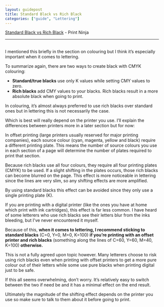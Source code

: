 ```yaml
---
layout: guidepost
title: Standard Black vs Rich Black
categories: ["guide", "Lettering"]
---
```


[Standard Black vs Rich Black](http://www.printninja.com/printing-resource-center/file-setup/offset-printing-guidelines/offset-color-requirements/standard-black-vs-rich-black) - Print Ninja

<hr><br>
I mentioned this briefly in the section on colouring but I think it’s especially important when it comes to lettering.

To summarize again, there are two ways to create black with CMYK colouring:

- **Standard/true blacks** use only K values while setting CMY values to zero.
- **Rich blacks** add CMY values to your blacks. Rich blacks result in a more absolute black when going to print.

In colouring, it’s almost always preferred to use rich blacks over standard ones but in lettering this is not necessarily the case.

Which is best will really depend on the printer you use. I’ll explain the differences between printers more in a later section but for now:

In offset printing (large printers usually reserved for major printing companies), each source colour (cyan, magenta, yellow and black) require a different printing plate. This means the number of source colours you use in each section of a page will determine the number of plates required to print that section.

Because rich blacks use all four colours, they require all four printing plates (CMYK) to be used. If a slight shifting in the plates occurs, those rich blacks can become blurred on the page. This effect is more noticeable in lettering since the lines are very slim, so any shifting effects are more amplified.

By using standard blacks this effect can be avoided since they only use a single printing plate (K).

If you are printing with a digital printer (like the ones you have at home which print with ink cartridges), this effect is far less common. I have heard of some letterers who use rich blacks see their letters blur from the inks bleeding, but I've never encountered it myself.

Because of this, **when it comes to lettering, I recommend sticking to standard blacks** (C=0, Y=0, M=0, K=100) **if you’re printing with an offset printer and rich blacks** (something along the lines of C=60, Y=60, M=40, K=100) **otherwise.**

This is not a fully agreed upon topic however. Many letterers choose to risk using rich blacks even when printing with offset printers to get a more pure colour out of their letters while some use pure blacks when printing digital just to be safe.

If this all seems overwhelming, don’t worry. It’s relatively easy to switch between the two if need be and it has a minimal effect on the end result.

Ultimately the magnitude of the shifting effect depends on the printer you use so make sure to talk to them about it before going to print.
